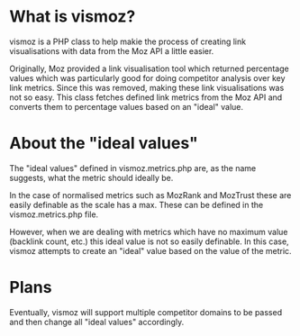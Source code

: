 What is vismoz?
======

vismoz is a PHP class to help makie the process of creating link visualisations with data from the Moz API a little easier.

Originally, Moz provided a link visualisation tool which returned percentage values which was particularly good for doing
competitor analysis over key link metrics. Since this was removed, making these link visualisations was not so easy. This 
class fetches defined link metrics from the Moz API and converts them to percentage values based on an "ideal" value.

About the "ideal values"
======

The "ideal values" defined in vismoz.metrics.php are, as the name suggests, what the metric should ideally be.

In the case of normalised metrics such as MozRank and MozTrust these are easily definable as the scale has a max. These can
be defined in the vismoz.metrics.php file.

However, when we are dealing with metrics which have no maximum value (backlink count, etc.) this ideal value is not so 
easily definable. In this case, vismoz attempts to create an "ideal" value based on the value of the metric.

Plans
======

Eventually, vismoz will support multiple competitor domains to be passed and then change all "ideal values" accordingly.
